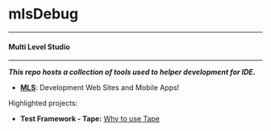 # mlsDebug

-----------------------------------------------------

#### Multi Level Studio

-----------------------------------------------------


_**This repo hosts a collection of tools  used to helper development for IDE.**_

- **[MLS](https://multilevelstudio.com)**:  Development Web Sites and Mobile Apps!

Highlighted projects:

- **Test Framework - Tape:**  [Why to use Tape](https://medium.com/javascript-scene/why-i-use-tape-instead-of-mocha-so-should-you-6aa105d8eaf4)



